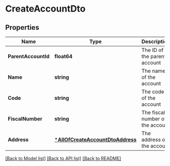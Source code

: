 # CreateAccountDto

## Properties
Name | Type | Description | Notes
------------ | ------------- | ------------- | -------------
**ParentAccountId** | **float64** | The ID of the parent account | [optional] [default to null]
**Name** | **string** | The name of the account | [optional] [default to null]
**Code** | **string** | The code of the account | [optional] [default to null]
**FiscalNumber** | **string** | The fiscal number of the account | [optional] [default to null]
**Address** | [***AllOfCreateAccountDtoAddress**](AllOfCreateAccountDtoAddress.md) | The address of the account | [optional] [default to null]

[[Back to Model list]](../README.md#documentation-for-models) [[Back to API list]](../README.md#documentation-for-api-endpoints) [[Back to README]](../README.md)

